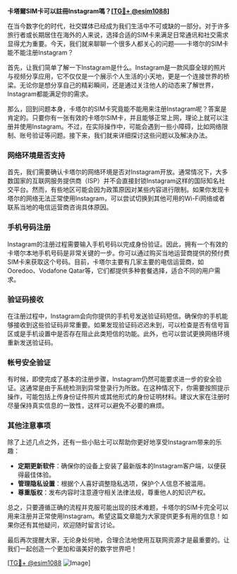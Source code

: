**卡塔爾SIM卡可以註冊Instagram嗎？[[TG💪+ @esim1088](https://t.me/s/esim1088)]**

在当今数字化的时代，社交媒体已经成为我们生活中不可或缺的一部分。对于许多旅行者或长期居住在海外的人来说，选择合适的SIM卡来满足日常通讯和社交需求显得尤为重要。今天，我们就来聊聊一个很多人都关心的问题——卡塔尔的SIM卡能不能注册Instagram？

首先，让我们简单了解一下Instagram是什么。Instagram是一款风靡全球的照片与视频分享应用，它不仅仅是一个展示个人生活的小天地，更是一个连接世界的桥梁。无论你是想分享自己的精彩瞬间，还是通过关注他人的动态来了解世界，Instagram都能满足你的需求。

那么，回到问题本身，卡塔尔的SIM卡究竟能不能用来注册Instagram呢？答案是肯定的。只要你有一张有效的卡塔尔SIM卡，并且能够正常上网，理论上就可以注册并使用Instagram。不过，在实际操作中，可能会遇到一些小障碍，比如网络限制、账号验证等问题。接下来，我们就来详细探讨这些问题以及解决办法。

### 网络环境是否支持

首先，我们需要确认卡塔尔的网络环境是否对Instagram开放。通常情况下，大多数国家的互联网服务提供商（ISP）并不会直接封锁Instagram这样的国际知名社交平台。然而，有些地区可能会因为政策原因对某些内容进行限制。如果你发现卡塔尔的网络无法正常使用Instagram，可以尝试切换到其他可用的Wi-Fi网络或者联系当地的电信运营商咨询具体原因。

### 手机号码注册

Instagram的注册过程需要输入手机号码以完成身份验证。因此，拥有一个有效的卡塔尔本地手机号码是非常关键的一步。你可以通过购买当地运营商提供的预付费SIM卡来获取这个号码。目前，卡塔尔主要有几家主要的电信运营商，如Ooredoo、Vodafone Qatar等，它们都提供多种套餐选择，适合不同的用户需求。

### 验证码接收

在注册过程中，Instagram会向你提供的手机号发送验证码短信。确保你的手机能够接收到这些验证码非常重要。如果发现验证码迟迟未到，可以检查是否有信号盲区或是手机设置中是否存在阻止此类短信的功能。此外，也可以尝试更换网络环境重新发送验证码。

### 帐号安全验证

有时候，即使完成了基本的注册步骤，Instagram仍然可能要求进一步的安全验证。这通常是由于系统检测到异常登录行为所致。在这种情况下，你需要按照提示操作，可能包括上传身份证件照片或其他形式的身份证明材料。建议大家在注册时尽量保持真实信息的一致性，这样可以避免不必要的麻烦。

### 其他注意事项

除了上述几点之外，还有一些小贴士可以帮助你更好地享受Instagram带来的乐趣：

- **定期更新软件**：确保你的设备上安装了最新版本的Instagram客户端，以便获得最佳体验。
- **管理隐私设置**：根据个人喜好调整隐私选项，保护个人信息不被滥用。
- **尊重版权**：发布内容时注意遵守相关法律法规，尊重他人的知识产权。

总之，只要遵循正确的流程并克服可能出现的技术难题，卡塔尔的SIM卡完全可以用来注册并正常使用Instagram。希望这篇文章能为大家提供更多有用的信息！如果你还有其他疑问，欢迎随时留言讨论。

最后再次提醒大家，无论身处何地，合理合法地使用互联网资源才是最重要的。让我们一起创造一个更加和谐美好的数字世界吧！

[[TG💪+ @esim1088](https://t.me/s/esim1088) ![Image](https://i.postimg.cc/4NQfJmqS/Snipaste-2025-05-13-00-14-12.png)]